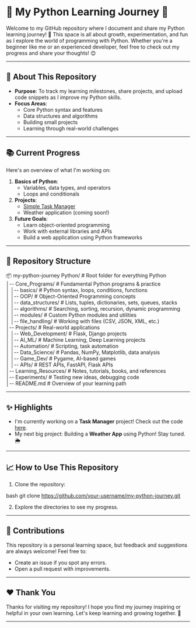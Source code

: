# 🚀 My Python Learning Journey 🐍

Welcome to my GitHub repository where I document and share my Python learning journey! 🎉 This space is all about growth, experimentation, and fun as I explore the world of programming with Python. Whether you're a beginner like me or an experienced developer, feel free to check out my progress and share your thoughts! 😊

---

## 🌟 About This Repository
- **Purpose**: To track my learning milestones, share projects, and upload code snippets as I improve my Python skills.
- **Focus Areas**:
  - Core Python syntax and features
  - Data structures and algorithms
  - Building small projects
  - Learning through real-world challenges

---

## 📚 Current Progress
Here's an overview of what I'm working on:
1. **Basics of Python**:
   - Variables, data types, and operators
   - Loops and conditionals
2. **Projects**:
   - [Simple Task Manager](path-to-code)
   - Weather application (coming soon!)
3. **Future Goals**:
   - Learn object-oriented programming
   - Work with external libraries and APIs
   - Build a web application using Python frameworks

---

## 📂 Repository Structure
📦 my-python-journey
Python/                   # Root folder for everything Python  
│-- Core_Programs/        # Fundamental Python programs & practice  
│   │-- basics/           # Python syntax, loops, conditions, functions  
│   │-- OOP/              # Object-Oriented Programming concepts  
│   │-- data_structures/  # Lists, tuples, dictionaries, sets, queues, stacks  
│   │-- algorithms/       # Searching, sorting, recursion, dynamic programming  
│   │-- modules/          # Custom Python modules and utilities  
│   │-- file_handling/    # Working with files (CSV, JSON, XML, etc.)  
│-- Projects/             # Real-world applications  
│   │-- Web_Development/  # Flask, Django projects  
│   │-- AI_ML/            # Machine Learning, Deep Learning projects  
│   │-- Automation/       # Scripting, task automation  
│   │-- Data_Science/     # Pandas, NumPy, Matplotlib, data analysis  
│   │-- Game_Dev/         # Pygame, AI-based games  
│   │-- APIs/             # REST APIs, FastAPI, Flask APIs  
│-- Learning_Resources/   # Notes, tutorials, books, and references  
│-- Experiments/          # Testing new ideas, debugging code  
│-- README.md             # Overview of your learning path  



---

## ✨ Highlights
- I'm currently working on a **Task Manager** project! Check out the code [here](path-to-task-manager).
- My next big project: Building a **Weather App** using Python! Stay tuned. 🌦️

---

## 📈 How to Use This Repository
1. Clone the repository:
   
bash
   git clone https://github.com/your-username/my-python-journey.git

2. Explore the directories to see my progress.

---

## 🤝 Contributions
This repository is a personal learning space, but feedback and suggestions are always welcome! Feel free to:
- Create an issue if you spot any errors.
- Open a pull request with improvements.

---

## ❤️ Thank You
Thanks for visiting my repository! I hope you find my journey inspiring or helpful in your own learning. Let's keep learning and growing together. 🌟

---
